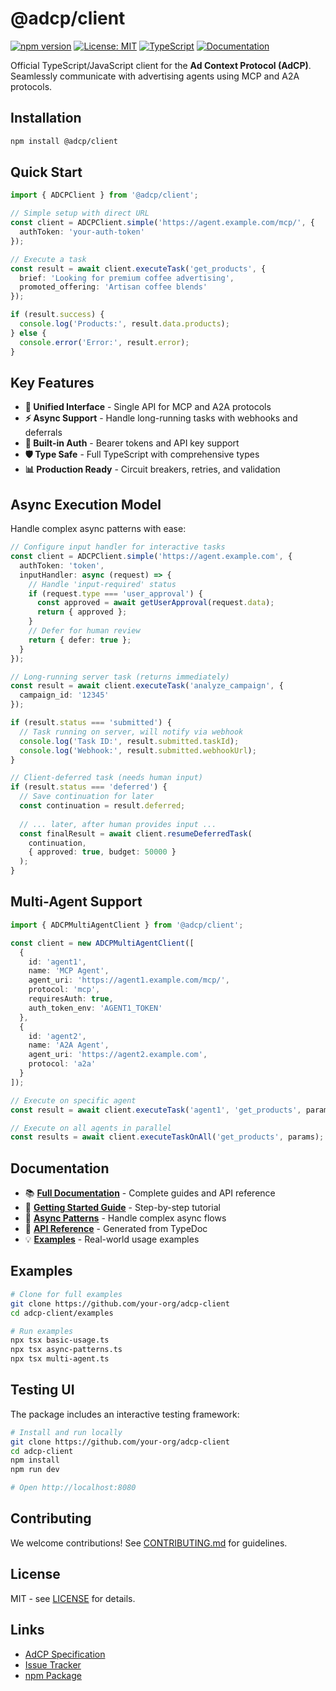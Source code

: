 # @adcp/client

[![npm version](https://badge.fury.io/js/@adcp%2Fclient.svg)](https://badge.fury.io/js/@adcp%2Fclient)
[![License: MIT](https://img.shields.io/badge/License-MIT-yellow.svg)](https://opensource.org/licenses/MIT)
[![TypeScript](https://img.shields.io/badge/TypeScript-Ready-blue.svg)](https://www.typescriptlang.org/)
[![Documentation](https://img.shields.io/badge/docs-GitHub%20Pages-blue)](https://your-org.github.io/adcp-client/)

Official TypeScript/JavaScript client for the **Ad Context Protocol (AdCP)**. Seamlessly communicate with advertising agents using MCP and A2A protocols.

## Installation

```bash
npm install @adcp/client
```

## Quick Start

```typescript
import { ADCPClient } from '@adcp/client';

// Simple setup with direct URL
const client = ADCPClient.simple('https://agent.example.com/mcp/', {
  authToken: 'your-auth-token'
});

// Execute a task
const result = await client.executeTask('get_products', {
  brief: 'Looking for premium coffee advertising',
  promoted_offering: 'Artisan coffee blends'
});

if (result.success) {
  console.log('Products:', result.data.products);
} else {
  console.error('Error:', result.error);
}
```

## Key Features

- **🔗 Unified Interface** - Single API for MCP and A2A protocols
- **⚡ Async Support** - Handle long-running tasks with webhooks and deferrals
- **🔐 Built-in Auth** - Bearer tokens and API key support
- **🛡️ Type Safe** - Full TypeScript with comprehensive types
- **📊 Production Ready** - Circuit breakers, retries, and validation

## Async Execution Model

Handle complex async patterns with ease:

```typescript
// Configure input handler for interactive tasks
const client = ADCPClient.simple('https://agent.example.com', {
  authToken: 'token',
  inputHandler: async (request) => {
    // Handle 'input-required' status
    if (request.type === 'user_approval') {
      const approved = await getUserApproval(request.data);
      return { approved };
    }
    // Defer for human review
    return { defer: true };
  }
});

// Long-running server task (returns immediately)
const result = await client.executeTask('analyze_campaign', {
  campaign_id: '12345'
});

if (result.status === 'submitted') {
  // Task running on server, will notify via webhook
  console.log('Task ID:', result.submitted.taskId);
  console.log('Webhook:', result.submitted.webhookUrl);
}

// Client-deferred task (needs human input)
if (result.status === 'deferred') {
  // Save continuation for later
  const continuation = result.deferred;
  
  // ... later, after human provides input ...
  const finalResult = await client.resumeDeferredTask(
    continuation,
    { approved: true, budget: 50000 }
  );
}
```

## Multi-Agent Support

```typescript
import { ADCPMultiAgentClient } from '@adcp/client';

const client = new ADCPMultiAgentClient([
  { 
    id: 'agent1',
    name: 'MCP Agent',
    agent_uri: 'https://agent1.example.com/mcp/',
    protocol: 'mcp',
    requiresAuth: true,
    auth_token_env: 'AGENT1_TOKEN'
  },
  {
    id: 'agent2', 
    name: 'A2A Agent',
    agent_uri: 'https://agent2.example.com',
    protocol: 'a2a'
  }
]);

// Execute on specific agent
const result = await client.executeTask('agent1', 'get_products', params);

// Execute on all agents in parallel
const results = await client.executeTaskOnAll('get_products', params);
```

## Documentation

- 📚 **[Full Documentation](https://your-org.github.io/adcp-client/)** - Complete guides and API reference
- 🚀 **[Getting Started Guide](https://your-org.github.io/adcp-client/getting-started)** - Step-by-step tutorial
- 🔄 **[Async Patterns](https://your-org.github.io/adcp-client/async-patterns)** - Handle complex async flows
- 📖 **[API Reference](https://your-org.github.io/adcp-client/api)** - Generated from TypeDoc
- 💡 **[Examples](./examples/)** - Real-world usage examples

## Examples

```bash
# Clone for full examples
git clone https://github.com/your-org/adcp-client
cd adcp-client/examples

# Run examples
npx tsx basic-usage.ts
npx tsx async-patterns.ts
npx tsx multi-agent.ts
```

## Testing UI

The package includes an interactive testing framework:

```bash
# Install and run locally
git clone https://github.com/your-org/adcp-client
cd adcp-client
npm install
npm run dev

# Open http://localhost:8080
```

## Contributing

We welcome contributions! See [CONTRIBUTING.md](./CONTRIBUTING.md) for guidelines.

## License

MIT - see [LICENSE](./LICENSE) for details.

## Links

- [AdCP Specification](https://adcontextprotocol.org)
- [Issue Tracker](https://github.com/your-org/adcp-client/issues)
- [npm Package](https://www.npmjs.com/package/@adcp/client)